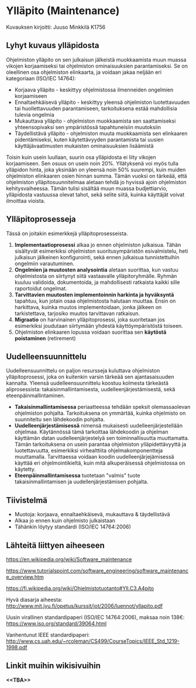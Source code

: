 # Ylläpito (Maintenance)
Kuvauksen kirjoitti: Juuso Minkkilä K1756

## Lyhyt kuvaus ylläpidosta
Ohjelmiston ylläpito on sen julkaisun jälkeistä muokkaamista muun muassa vikojen korjaamiseksi tai ohjelmiston ominaisuuksien parantamiseksi.
Se on oleellinen osa ohjelmiston elinkaarta, ja voidaan jakaa neljään eri kategoriaan (ISO/IEC 14764):

 * Korjaava ylläpito - keskittyy ohjelmistossa ilmenneiden ongelmien korjaamiseen
 * Ennaltaehkäisevä ylläpito - keskittyy yleensä ohjelmiston luotettavuuden tai huollettavuuden parantamiseen, tarkoituksena estää mahdollisia tulevia ongelmia
 * Mukauttava ylläpito - ohjelmiston muokkaamista sen saattamiseksi yhteensopivaksi sen ympäristössä tapahtuneisiin muutoksiin
 * Täydellistävä ylläpito - ohjelmiston muuta muokkaamista sen elinkaaren pidentämiseksi, kuten käytettävyyden parantamista tai uusien käyttäjävaatimusten mukaisten ominaisuuksien lisäämistä

Toisin kuin usein luullaan, suurin osa ylläpidosta ei liity vikojen korjaamiseen. Sen osuus on usein noin 20%. Yllätyksenä voi myös tulla ylläpidon hinta, joka yksinään on yleensä noin 50% suurempi, kuin muiden ohjelmiston elinkaaren osien hinnan summa. Tämän vuoksi on tärkeää, että ohjelmiston ylläpitosuunnitelmaa aletaan tehdä jo hyvissä ajoin ohjelmiston kehitysvaiheessa. Tämän tulisi sisältää muun muassa budjettiarvio, ylläpidosta vastuussa olevat tahot, sekä selite siitä, kuinka käyttäjät voivat ilmoittaa vioista.

## Ylläpitoprosesseja
Tässä on joitakin esimerkkejä ylläpitoprosesseista.

 1. **Implementaatioprosessi** alkaa jo ennen ohjelmiston julkaisua. Tähän sisältyvät esimerkiksi ohjelmiston suoritusympäristön esivalmistelu, heti julkaisun jälkeinen konfigurointi, sekä ennen julkaisua tunnistettuihin ongelmiin varautuminen.
 2. **Ongelmien ja muutosten analysointia** aletaan suorittaa, kun vastuu ohjelmistosta on siirtynyt siitä vastaavalle ylläpitoryhmälle. Ryhmän kuuluu validoida, dokumentoida, ja mahdollisesti ratkaista kaikki sille raportoidut ongelmat.
 3. **Tarvittavien muutosten implementoinnin harkinta ja hyväksyntä** tapahtuu, kun jotain osaa ohjelmistosta halutaan muuttaa. Ensin on harkittava, kuinka muutos implementoidaan, jonka jälkeen on tarkistettava, tarjosiko muutos tarvittavan ratkaisun.
 4. **Migraatio** on harvinainen ylläpitoprosessi, joka suoritetaan jos esimerkiksi joudutaan siirtymään yhdestä käyttöympäristöstä toiseen.
 5. Ohjelmiston elinkaaren lopussa voidaan suorittaa sen **käytöstä poistaminen** (retirement)

## Uudelleensuunnittelu
Uudelleensuunnittelu on paljon resursseja kuluttava ohjelmiston ylläpitoprosessi, joka on kuitenkin varsin tärkeää sen ajantasaisuuden kannalta. Yleensä uudelleensuunnittelu koostuu kolmesta tärkeästä aliprosessista: takaisinmallintamisesta, uudelleenjärjestämisestä, sekä eteenpäinmallintaminen.

 * **Takaisinmallintamisessa** periaatteessa tehdään speksit olemassaolevan ohjelmiston pohjalta. Tarkoituksena on ymmärtää, kuinka ohjelmisto on suunniteltu sen lähdekoodin pohjalta.
 * **Uudelleenjärjestämisessä** nimensä mukaisesti uudelleenjärjestellään ohjelmaa. Käytännössä tämä tarkoittaa lähdekoodin ja ohjelman käyttämän datan uudelleenjärjestelyä sen toiminnallisuutta muuttamatta. Tämän tarkoituksena on usein parantaa ohjelmiston ylläpidettävyyttä ja luotettavuutta, esimerkiksi virhealttiita ohjelmakomponentteja muuttamalla. Tarvittaessa voidaan koodin uudelleenjärjejämisessä käyttää eri ohjelmointikieltä, kuin mitä alkuperäisessä ohjelmistossa on käytetty.
 * **Eteenpäinmallintamisessa** tuotetaan "valmis" tuote takaisinmallintamisen ja uudellenjärjestämisen pohjalta.

## Tiivistelmä

 * Muotoja: korjaava, ennaltaehkäisevä, mukauttava & täydellistävä
 * Alkaa jo ennen kuin ohjelmisto julkaistaan
 * Tähänkin löytyy standardi (ISO/IEC 14764:2006)

## Lähteitä liittyen aiheeseen
https://en.wikipedia.org/wiki/Software_maintenance

https://www.tutorialspoint.com/software_engineering/software_maintenance_overview.htm

https://fi.wikipedia.org/wiki/Ohjelmistotuotanto#Yll.C3.A4pito

Hyvä diasarja aiheesta: http://www.mit.jyu.fi/opetus/kurssit/jot/2006/luennot/yllapito.pdf

Uusin virallinen standardipaperi (ISO/IEC 14764:2006), maksaa noin 138€: https://www.iso.org/standard/39064.html

Vanhentunut IEEE standardipaperi: http://www.cs.uah.edu/~rcoleman/CS499/CourseTopics/IEEE_Std_1219-1998.pdf

## Linkit muihin wikisivuihin

**&lt;&lt;TBA&gt;&gt;** <!-- <<TBA>> -->
